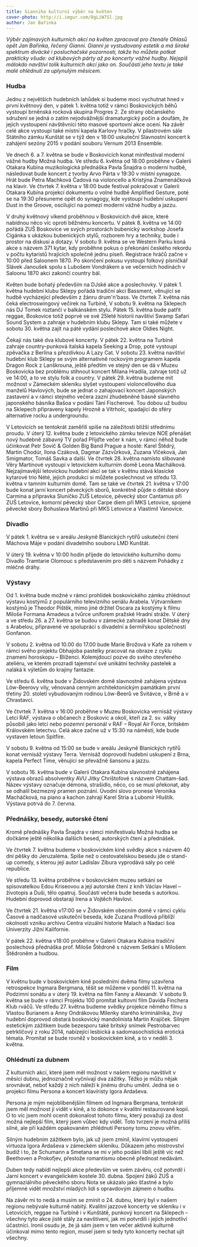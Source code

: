 ```yaml
---
title: Gianniho kulturní výběr na květen
cover-photo: http://i.imgur.com/8gLiW7Sl.jpg
author: Jan Bařinka
---
```


*Výběr zajímavých kulturních akcí na květen zpracoval pro čtenáře Ohlasů opět Jan Bařinka, řečený Gianni.  Gianni je vystudovaný estetik a má široké spektrum divácké i posluchačské pozornosti, takže ho můžete potkat prakticky všude: od klubových párty až po koncerty vážné hudby. Nejspíš málokdo navštíví tolik kulturních akcí jako on. Součástí jeho textu je také malé ohlédnutí za uplynulým měsícem.*

### Hudba

Jednu z největších hudebních lahůdek si budeme moci vychutnat hned v první květnový den, v pátek 1. května totiž v rámci Boskovických běhů vystoupí brněnská rocková skupina Progres 2. Ze strany občanského sdružení se jedná o zatím nejodvážnější dramaturgický počin a doufám, že jejich vystoupení návštěvníci této masové sportovní akce ocení. Na závěr celé akce vystoupí také místní kapela Karlovy hračky. V pilastrovém sále Státního zámku Kunštát se v týž den v 18:00 uskuteční Slavnostní koncert k zahájení sezóny 2015 v podání souboru Vernum 2013 Ensemble.

Ve dnech 6. a 7. května se bude v Boskovicích konat minifestival moderní vážné hudby Možná hudba. Ve středu 6. května od 18:00 proběhne v Galerii Otakara Kubína muzikologická přednáška Pavla Šnajdra o moderní hudbě, následovat bude koncert z tvorby Arvo Pärta v 19:30 v místní synagoze. Hrát bude Petra Machková Čadová na violoncello a Kristýna Znamenáčková na klavír. Ve čtvrtek 7. května v 18:00 bude festival pokračovat v Galerii Otakara Kubína projekcí dokumentu o volné hudbě Amplified Gesture, poté se na 19:30 přesuneme opět do synagogy, kde vystoupí hudební uskupení Dust in the Groove, oscilující na pomezí moderní vážné hudby a jazzu.

V druhý květnový víkend proběhnou v Boskovicích dvě akce, které nabídnou něco víc oproti běžnému koncertu. V pátek 8. května ve 14:00 pořádá ZUŠ Boskovice ve svých prostorách bubenický workshop Josefa Cigánka s ukázkou bubenických stylů, rozborem hry a techniky, bude i prostor na diskusi a dotazy. V sobotu 9. května se ve Western Parku koná akce s názvem 371 kytar, kdy proběhne pokus o překonání českého rekordu v počtu kytaristů hrajících společně jednu píseň. Registrace hráčů začne v 10:00 před Saloonem 1870. Po skončení pokusu vystoupí folkový písničkář Slávek Janoušek spolu s Lubošem Vondrákem a ve večerních hodinách v Saloonu 1870 akci zakončí country bál.

Květen bude bohatý především na DJské akce a poslechovky. V pátek 1. května hudební klubu Sklepy pořádá tradiční akci Bassment, věnující se hudbě vycházející především z žánru drum'n'bass. Ve čtvrtek 7. května nás čeká electroswingový večírek na Turbíně, V sobotu 9. května na Sklepech nás DJ Tomek roztančí v balkánském stylu. Pátek 15. května bude patřit reggae, Boskovice totiž poprvé ve své 25leté historii navštíví Swamp Safari Sound System a zahraje v hudebním klubu Sklepy. Tam si také můžete v sobotu 30. května zajít na páté vydání poslechové akce Oldies Night.

Čekají nás také dva klubové koncerty. V pátek 22. května na Turbíně zahraje country-punková italská kapela Seeking a Drop, poté vystoupí zpěvačka z Berlína s přezdívkou A Lazy Cat. V sobotu 23. května navštíví hudební klub Sklepy se svým alternativně rockovým programem kapela Dragon Rock z Lanškrouna, ještě předtím ve stejný den se dá v Muzeu Boskovicka bez problému stihnout koncert Milana Hradila, zahraje totiž už ve 14:00, a to ve stylu folk a country. V pátek 29. května budeme mít možnost v Zámeckém skleníku slyšet vystoupení violoncellového dua manželů Havlových, bude se jednat o zahajovací koncert Japonských zastavení a v rámci stejného večera zazní zhudebněné básně slavného japonského básníka Bašoa v podání Táni Fischerové. Tou dobou už budou na Sklepech připraveny kapely Hrozně a Vítrholc, spadající do sféry alternative rocku a undergroundu.

V Letovicích se tentokrát zaměřili spíše na záležitosti bližší střednímu proudu. V úterý 12. května bude z letovického zámku televize NOE přenášet nový hudebně zábavný TV pořad Přijďte večer k nám, v rámci něhož bude účinkovat Petr Sovič & Golden Big Band Prague a hosté: Karel Štědrý, Martin Chodúr, Ilona Czáková, Dagmar Zázvůrková, Zuzana Vlčeková, Jan Smigmator, Tomáš Savka a další. Ve čtvrtek 28. května namísto slibované Věry Martinové vystoupí v letovickém kulturním domě Leona Machálková. Nejzajímavější letovickou hudební akcí se tak v květnu stává klasické kytarové trio Nété, jejich produkci si můžete poslechnout ve středu 13. května v tamním kulturním domě. Tam se také ve čtvrtek 21. května v 17:00 bude konat jarní koncert pěveckých sborů, konkrétně půjde o dětské sbory Carmina a přípravka Sluníčko ZUŠ Letovice, pěvecký sbor Cantamus při ZUŠ Letovice, komorní pěvecký sbor Carpe diem při MKS Letovice, spojené pěvecké sbory Bohuslava Martinů při MKS Letovice a Vlastimil Vanovice.

### Divadlo

V pátek 1. května se v areálu Jeskyně Blanických rytířů uskuteční čtení Máchova Máje v podání divadelního souboru LMD Kunštát.

V úterý 19. května v 10:00 hodin přijede do letovického kulturního domu Divadlo Tramtarie Olomouc s představením pro děti s názvem Pohádky z mléčné dráhy.
 
### Výstavy

Od 1. května bude možné v rámci prohlídek boskovického zámku zhlédnout výstavu kostýmů z populárního televizního seriálu Arabela. Výtvarníkem kostýmů je Theodor Pištěk, mimo jiné držitel Oscara za kostýmy k filmu Miloše Formana Amadeus a tvůrce uniforem pražské Hradní stráže. V úterý a ve středu 26. a 27. května se budou v zámecké zahradě konat Dětské dny s Arabelou, připravené ve spolupráci s divadelní a šermířskou společností Gonfanon.

V sobotu 2. května od 10.00 do 17.00 bude Marie Brožová v  Kafe za rohem v rámci svého projektu Obhajoba pastelky pracovat na obraze z cyklu znamení horoskopu – Blíženci. Kolemjdoucí pozve do svého otevřeného ateliéru, ve kterém prozradí tajemství své unikátní techniky pastelek a naláká k výletům do krajiny fantazie.

Ve středu 6. května bude v Židovském domě slavnostně zahájena výstava Löw-Beerovy vily, věnovaná cenným architektonickým památkám první třetiny 20. století vybudovaným rodinou Löw-Beerů ve Svitávce, v Brně a v Chrastavci.

Ve čtvrtek 7. května v 16:00 proběhne v Muzeu Boskovicka vernisáž výstavy Letci RAF, výstava o občanech z Boskovic a okolí, kteří za 2. sv. války působili jako letci nebo pozemní personál v RAF – Royal Air Force, britském Královském letectvu. Celá akce začne už v 15:30 na náměstí, kde bude vystaven letoun Spitfire.

V sobotu 9. května od 15:00 se bude v areálu Jeskyně Blanických rytířů konat vernisáž výstavy Terra. Vernisáž doprovodí hudební uskupení z Brna, kapela Perfect Time, věnující se převážně šansonu a jazzu.

V sobotu 16. května bude v Galerii Otakara Kubína slavnostně zahájena výstava obrazů absolventky AVU Jitky Chrištofové s názvem Chattam-šad. Název výstavy označuje démona, strašidlo, něco, co se musí překonat, aby se odhalil bezmezný pramen poznání. Úvodní slovo pronese Veronika Macháčková, na piano a kachon zahrají Karel Stria a Lubomír Hluštík. Výstava potrvá do 7. června.
 
### Přednášky, besedy, autorské čtení

Kromě přednášky Pavla Šnajdra v rámci minifestivalu Možná hudba se dočkáme ještě několika dalších besed, autorských čtení a přednášek.

Ve čtvrtek 7. května budeme v boskovickém kině svědky akce s názvem 40 dní pěšky do Jeruzaléma. Spíše než o cestovatelskou besedu jde o stand-up comedy, s kterou její autor Ladislav Zibura vyprodává sály po celé republice.

Ve středu 13. května proběhne v boskovickém muzeu setkání se spisovatelkou Edou Kriseovou a její autorské čtení z knih Václav Havel – životopis a Duši, tělo opatruj. Součástí večera bude beseda s autorkou. Hudební doprovod obstarají Irena a Vojtěch Havlovi.

Ve čtvrtek 21. května v17:00 se v Židovském obecním domě v rámci cyklu Časové a nadčasové uskuteční beseda, kde Zuzana Prudilová přiblíží okolnosti vzniku archivu Centra vizuální historie Malach a Nadaci šoa Univerzity Jižní Kalifornie.

V pátek 22. května v18:00 proběhne v Galerii Otakara Kubína tradiční poslechová přednáška prof. Miloše Štědroně s názvem Setkání s Milošem Štědroněm a hudbou.
 
### Film

V květnu bude v boskovickém kině posledními dvěma filmy uzavřena retrospekce Ingmara Bergmana, těšit se můžeme v pondělí 11. května na Podzimní sonátu a v úterý 19. května na film Fanny a Alexandr. V sobotu 9. května se bude v rámci Projektu 100 promítat kultovní film Davida Finchera Klub rváčů. Ve středu 27. května budeme svědky projekce němého filmu s Vlastou Burianem a Anny Ondrákovou Milenky starého kriminálníka, živý hudební doprovod obstará boskovický mandolinista Martin Krajíček. Silným estetickým zážitkem bude bezesporu také britský snímek Pestrobarvec petrklíčový z roku 2014, nabízející lesbická a sadomasochistická erotická témata. Promítat se bude rovněž v boskovickém kině, a to v neděli 3. května.
 
### Ohlédnutí za dubnem

Z kulturních akcí, které jsem měl možnost v našem regionu navštívit v měsíci dubnu, jednoznačně vyčnívají dva zážitky. Těžko je můžu nějak srovnávat, neboť každý z nich náleží k jinému druhu umění. Jedná se o projekci filmu Persona a koncert klavíristy Igora Ardaševa.

Persona je mým nejoblíbenějším filmem od Ingmara Bergmana, tentokrát jsem měl možnost ji vidět v kině, a to dokonce v kvalitní restaurované kopii. O to víc jsem mohl ocenit dokonalost tohoto filmu, který považuji za dost možná nejlepší film, který jsem vůbec kdy viděl. Toto tvrzení je možná příliš silné, ale při každém opakovaném zhlédnutí Persony tomu znovu věřím.

Silným hudebním zážitkem bylo, jak už jsem zmínil, klavírní vystoupení virtuoza Igora Ardaševa v zámeckém skleníku. Důkazem jeho mistrovství budiž i to, že Schumann a Smetana se mi v jeho podání líbili ještě víc než Beethoven a Prokofjev, přestože romantismu obecně přednost nedávám.

Duben tedy nabídl nejlepší akce především ve svém závěru, což potvrdil i Jarní koncert v evangelickém kostele 30. dubna. Spojení žáků ZUŠ a gymnaziálního pěveckého sboru Nota se ukázalo jako šťastné a bylo příjemné vidět množství mladých lidí s opravdovým zájmem o hudbu.

Na závěr mi to nedá a musím se zmínit o 24. dubnu, který byl v našem regionu nebývale kulturně nabitý. Kvalitní jazzové koncerty ve skleníku i v Letovicích, reggae na Turbíně i v Kunštátě, punkový koncert na Sklepech – všechny tyto akce jistě stály za navštívení, jak mi potvrdili i jejich jednotliví účastníci. Ironií osudu je, že já sám jsem v ten večer aktivně kulturně účinkoval mimo tento region, musel jsem si tedy tyto koncerty nechat ujít všechny.
